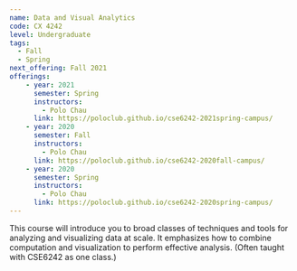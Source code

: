 ```yaml
---
name: Data and Visual Analytics
code: CX 4242
level: Undergraduate
tags: 
  - Fall
  - Spring
next_offering: Fall 2021
offerings:
    - year: 2021
      semester: Spring
      instructors: 
        - Polo Chau
      link: https://poloclub.github.io/cse6242-2021spring-campus/
    - year: 2020
      semester: Fall
      instructors: 
        - Polo Chau
      link: https://poloclub.github.io/cse6242-2020fall-campus/
    - year: 2020
      semester: Spring
      instructors: 
        - Polo Chau
      link: https://poloclub.github.io/cse6242-2020spring-campus/
---
```


This course will introduce you to broad classes of techniques and tools for analyzing and visualizing data at scale. It emphasizes how to combine computation and visualization to perform effective analysis. (Often taught with CSE6242 as one class.)